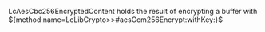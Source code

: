 LcAesCbc256EncryptedContent holds the result of encrypting a buffer with ${method:name=LcLibCrypto>>#aesGcm256Encrypt:withKey:}$